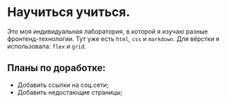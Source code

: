 # Научиться учиться.

Это моя индивидуальная лаборатория, в которой я изучаю разные фронтенд-технологии. 
Тут уже есть `html`, `css` и `markdown`. Для вёрстки я использовала: `flex` и `grid`.

## Планы по доработке:
* Добавить ссылки на соц.сети;
* Добавить недостающие страницы;
